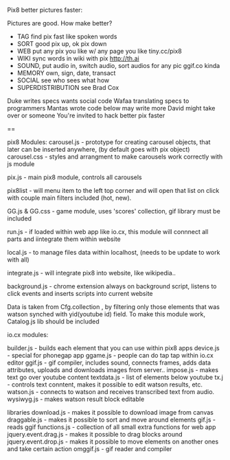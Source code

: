 Pix8 better pictures faster:

Pictures are good. How make better?

* TAG find pix fast like spoken words 
* SORT good pix up, ok pix down
* WEB put any pix you like w/ any page you like tiny.cc/pix8
* WIKI sync words in wiki with pix http://th.ai
* SOUND, put audio in, switch audio, sort audios for any pic ggif.co kinda
* MEMORY own, sign, date, transact
* SOCIAL see who sees what how
* SUPERDISTRIBUTION see Brad Cox

Duke writes specs wants social code
Wafaa translating specs to programmers
Mantas wrote code below may write more
David might take over or someone
You're invited to hack better pix faster

==

pix8 Modules:
carousel.js - prototype for creating carousel objects, that later can be inserted anywhere, (by default goes with pix object)
carousel.css - styles and arrangment to make carousels work correctly with js module

pix.js - main pix8 module, controls all carousels

pix8list - will menu item to the left top corner and will open that list on click with couple main filters included (hot, new).


GG.js & GG.css - game module, uses 'scores' collection, gif library must be included

run.js - if loaded within web app like io.cx, this module will connnect all parts and iintegrate them within website

local.js - to manage files data within localhost, (needs to be update to work with all)

integrate.js - will integrate pix8 into website, like wikipedia..

background.js - chrome extension always on background script, listens to click events and inserts scripts into current website

Data is taken from Cfg.collection , by filtering only those elements that was watson synched with yid(youtube id) field. To make this module work, Catalog.js lib should be included

io.cx modules: 

builder.js - builds each element that you can use within pix8 apps
device.js - special for phonegap app
ggame.js - people can do tap tap within io.cx editor
ggif.js - gif compiler, includes sound, connects frames, adds data attributes, uploads and downloads images from server..
impose.js - makes text go over youtube content
textdata.js - list of elements below youtube
tx.j - controls text conntent, makes it possible to edit watson results, etc.
watson.js - connects to watson and receives transcribed text from audio.
wysiwyg.js - makes watson result block editable

libraries
download.js - makes it possible to download image from canvas
draggable.js - makes it possible to sort and move around elements
gif.js - reads ggif
functions.js - collection of all small extra functions for web app
jquery.event.drag.js - makes it possible to drag blocks around
jquery.event.drop.js - makes it possible to move elements on another ones and take certain action
omggif.js - gif reader and compiler
